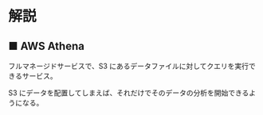 # 解説

## ■ AWS Athena

フルマネージドサービスで、S3 にあるデータファイルに対してクエリを実行できるサービス。

S3 にデータを配置してしまえば、それだけでそのデータの分析を開始できるようになる。
